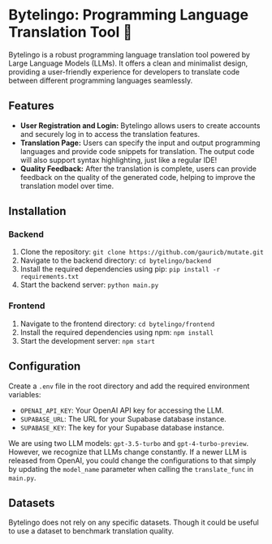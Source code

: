 # Bytelingo: Programming Language Translation Tool 🦜

Bytelingo is a robust programming language translation tool powered by Large Language Models (LLMs). It offers a clean and minimalist design, providing a user-friendly experience for developers to translate code between different programming languages seamlessly.

## Features

- **User Registration and Login:** Bytelingo allows users to create accounts and securely log in to access the translation features.
- **Translation Page:** Users can specify the input and output programming languages and provide code snippets for translation. The output code will also support syntax highlighting, just like a regular IDE!
- **Quality Feedback:** After the translation is complete, users can provide feedback on the quality of the generated code, helping to improve the translation model over time.

## Installation

### Backend

1. Clone the repository: `git clone https://github.com/gauricb/mutate.git`
2. Navigate to the backend directory: `cd bytelingo/backend`
3. Install the required dependencies using pip: `pip install -r requirements.txt`
4. Start the backend server: `python main.py`

### Frontend

1. Navigate to the frontend directory: `cd bytelingo/frontend`
2. Install the required dependencies using npm: `npm install`
3. Start the development server: `npm start`

## Configuration

Create a `.env` file in the root directory and add the required environment variables:

- `OPENAI_API_KEY`: Your OpenAI API key for accessing the LLM.
- `SUPABASE_URL`: The URL for your Supabase database instance.
- `SUPABASE_KEY`: The key for your Supabase database instance.

We are using two LLM models: `gpt-3.5-turbo` and `gpt-4-turbo-preview`. However, we recognize that LLMs change constantly. If a newer LLM is released from OpenAI, you could change the configurations to that simply by updating the `model_name` parameter when calling the `translate_func` in `main.py`.

## Datasets

Bytelingo does not rely on any specific datasets. Though it could be useful to use a dataset to benchmark translation quality.
